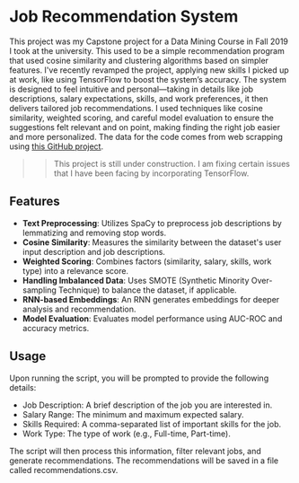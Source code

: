 # Job Recommendation System

This project was my Capstone project for a Data Mining Course in Fall 2019 I took at the university. This used to be a simple recommendation program that used cosine similarity and clustering algorithms based on simpler features. I've recently revamped the project, applying new skills I picked up at work, like using TensorFlow to boost the system’s accuracy. The system is designed to feel intuitive and personal—taking in details like job descriptions, salary expectations, skills, and work preferences, it then delivers tailored job recommendations. I used techniques like cosine similarity, weighted scoring, and careful model evaluation to ensure the suggestions felt relevant and on point, making finding the right job easier and more personalized. The data for the code comes from web scrapping using [this GitHub project](https://github.com/bshrestha-1/linkedin_scraper). 

   >> This project is still under construction. I am fixing certain issues that I have been facing by incorporating TensorFlow. 

## Features

- **Text Preprocessing**: Utilizes SpaCy to preprocess job descriptions by lemmatizing and removing stop words.
- **Cosine Similarity**: Measures the similarity between the dataset's user input description and job descriptions.
- **Weighted Scoring**: Combines factors (similarity, salary, skills, work type) into a relevance score.
- **Handling Imbalanced Data**: Uses SMOTE (Synthetic Minority Over-sampling Technique) to balance the dataset, if applicable.
- **RNN-based Embeddings**: An RNN generates embeddings for deeper analysis and recommendation.
- **Model Evaluation**: Evaluates model performance using AUC-ROC and accuracy metrics.

## Usage

Upon running the script, you will be prompted to provide the following details:

  - Job Description: A brief description of the job you are interested in.
  - Salary Range: The minimum and maximum expected salary.
  - Skills Required: A comma-separated list of important skills for the job.
  - Work Type: The type of work (e.g., Full-time, Part-time).

The script will then process this information, filter relevant jobs, and generate recommendations. The recommendations will be saved in a file called recommendations.csv.

